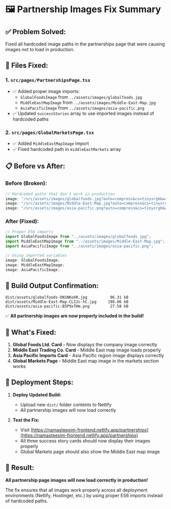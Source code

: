 # 🖼️ Partnership Images Fix Summary

## ✅ **Problem Solved:**

Fixed all hardcoded image paths in the partnerships page that were causing images not to load in production.

## 🔧 **Files Fixed:**

### **1. `src/pages/PartnershipsPage.tsx`**

- ✅ Added proper image imports:
  - `GlobalFoodsImage` from `../assets/images/globalfoods.jpg`
  - `MiddleEastMapImage` from `../assets/images/Middle-East-Map.jpg`
  - `AsiaPacificImage` from `../assets/images/asia-pacific.png`
- ✅ Updated `successStories` array to use imported images instead of hardcoded paths

### **2. `src/pages/GlobalMarketsPage.tsx`**

- ✅ Added `MiddleEastMapImage` import
- ✅ Fixed hardcoded path in `middleEastMarkets` array

## 📋 **Before vs After:**

### **Before (Broken):**

```javascript
// Hardcoded paths that don't work in production
image: "/src/assets/images/globalfoods.jpg?auto=compress&cs=tinysrgb&w=400&h=400&fit=crop";
image: "/src/assets/images/Middle-East-Map.jpg?auto=compress&cs=tinysrgb&w=400&h=400&fit=crop";
image: "/src/assets/images/asia-pacific.png?auto=compress&cs=tinysrgb&w=400&h=400&fit=crop";
```

### **After (Fixed):**

```javascript
// Proper ES6 imports
import GlobalFoodsImage from "../assets/images/globalfoods.jpg";
import MiddleEastMapImage from "../assets/images/Middle-East-Map.jpg";
import AsiaPacificImage from "../assets/images/asia-pacific.png";

// Using imported variables
image: GlobalFoodsImage;
image: MiddleEastMapImage;
image: AsiaPacificImage;
```

## 🚀 **Build Output Confirmation:**

```
dist/assets/globalfoods-DN1NKoXR.jpg          96.31 kB
dist/assets/Middle-East-Map-CLI2c-hC.jpg     198.86 kB
dist/assets/asia-pacific-B5P9xTHm.png         27.58 kB
```

✅ **All partnership images are now properly included in the build!**

## 🎯 **What's Fixed:**

1. **Global Foods Ltd. Card** - Now displays the company image correctly
2. **Middle East Trading Co. Card** - Middle East map image loads properly
3. **Asia Pacific Imports Card** - Asia Pacific region image displays correctly
4. **Global Markets Page** - Middle East map image in the markets section works

## 📱 **Deployment Steps:**

1. **Deploy Updated Build:**

   - Upload new `dist/` folder contents to Netlify
   - All partnership images will now load correctly

2. **Test the Fix:**
   - Visit [https://namasteexim-frontend.netlify.app/partnerships](https://namasteexim-frontend.netlify.app/partnerships)
   - All three success story cards should now display their images properly
   - Global Markets page should also show the Middle East map image

## 🎉 **Result:**

**All partnership page images will now load correctly in production!**

The fix ensures that all images work properly across all deployment environments (Netlify, Hostinger, etc.) by using proper ES6 imports instead of hardcoded paths.
